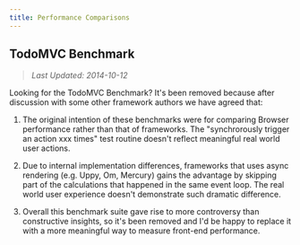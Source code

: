 ```yaml
---
title: Performance Comparisons
---
```


## TodoMVC Benchmark

> *Last Updated: 2014-10-12*

Looking for the TodoMVC Benchmark? It's been removed because after discussion with some other framework authors we have agreed that:

1. The original intention of these benchmarks were for comparing Browser performance rather than that of frameworks. The "synchrorously trigger an action xxx times" test routine doesn't reflect meaningful real world user actions.

2. Due to internal implementation differences, frameworks that uses async rendering (e.g. Uppy, Om, Mercury) gains the advantage by skipping part of the calculations that happened in the same event loop. The real world user experience doesn't demonstrate such dramatic difference.

3. Overall this benchmark suite gave rise to more controversy than constructive insights, so it's been removed and I'd be happy to replace it with a more meaningful way to measure front-end performance.
